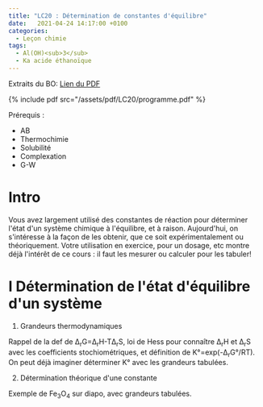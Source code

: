 ```yaml
---
title: "LC20 : Détermination de constantes d'équilibre"
date:   2021-04-24 14:17:00 +0100
categories:
  - Leçon chimie
tags:
  - Al(OH)<sub>3</sub>
  - Ka acide éthanoïque
---
```

Extraits du BO:
[Lien du PDF](/assets/pdf/LC20/programme.pdf)

{% include pdf src="/assets/pdf/LC20/programme.pdf" %}

Prérequis : 
- AB
- Thermochimie
- Solubilité
- Complexation
- G-W

# Intro
Vous avez largement utilisé des constantes de réaction pour déterminer l'état d'un système chimique à l'équilibre, et à raison. Aujourd'hui, on s'intéresse à la façon de les
obtenir, que ce soit expérimentalement ou théoriquement. Votre utilisation en exercice, pour un dosage, etc montre déjà l'intérêt de ce cours : il faut les mesurer ou calculer 
pour les tabuler!

# I Détermination de l'état d'équilibre d'un système
1) Grandeurs thermodynamiques

Rappel de la def de &Delta;<sub>r</sub>G=&Delta;<sub>r</sub>H-T&Delta;<sub>r</sub>S, loi de Hess pour connaître &Delta;<sub>r</sub>H et &Delta;<sub>r</sub>S avec les coefficients
stochiométriques, et définition de K°=exp(-&Delta;<sub>r</sub>G°/RT). On peut déjà imaginer déterminer K° avec les grandeurs tabulées.

2) Détermination théorique d'une constante

Exemple de Fe<sub>3</sub>O<sub>4</sub> sur diapo, avec grandeurs tabulées.
